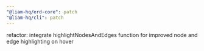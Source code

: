 ```yaml
---
"@liam-hq/erd-core": patch
"@liam-hq/cli": patch
---
```


refactor: integrate highlightNodesAndEdges function for improved node and edge highlighting on hover
